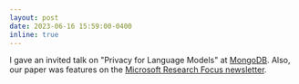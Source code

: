 ```yaml
---
layout: post
date: 2023-06-16 15:59:00-0400
inline: true
---
```


I gave an invited talk on "Privacy for Language Models" at [MongoDB](https://www.mongodb.com). Also, our paper 
was features on the [Microsoft Research Focus newsletter](https://www.microsoft.com/en-us/research/blog/research-focus-week-of-june-5-2023/).
